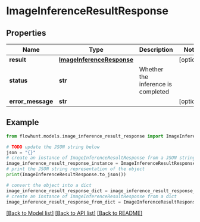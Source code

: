 # ImageInferenceResultResponse


## Properties

Name | Type | Description | Notes
------------ | ------------- | ------------- | -------------
**result** | [**ImageInferenceResponse**](ImageInferenceResponse.md) |  | [optional] 
**status** | **str** | Whether the inference is completed | 
**error_message** | **str** |  | [optional] 

## Example

```python
from flowhunt.models.image_inference_result_response import ImageInferenceResultResponse

# TODO update the JSON string below
json = "{}"
# create an instance of ImageInferenceResultResponse from a JSON string
image_inference_result_response_instance = ImageInferenceResultResponse.from_json(json)
# print the JSON string representation of the object
print(ImageInferenceResultResponse.to_json())

# convert the object into a dict
image_inference_result_response_dict = image_inference_result_response_instance.to_dict()
# create an instance of ImageInferenceResultResponse from a dict
image_inference_result_response_from_dict = ImageInferenceResultResponse.from_dict(image_inference_result_response_dict)
```
[[Back to Model list]](../README.md#documentation-for-models) [[Back to API list]](../README.md#documentation-for-api-endpoints) [[Back to README]](../README.md)


